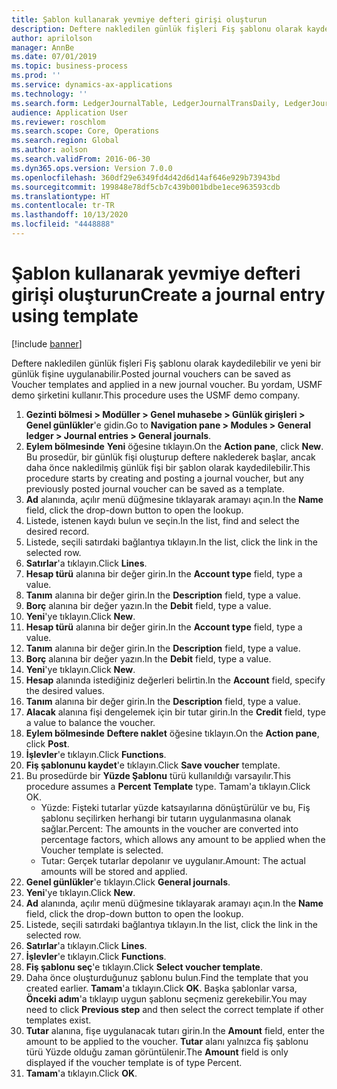 ```yaml
---
title: Şablon kullanarak yevmiye defteri girişi oluşturun
description: Deftere nakledilen günlük fişleri Fiş şablonu olarak kaydedilebilir ve yeni bir günlük fişine uygulanabilir.
author: aprilolson
manager: AnnBe
ms.date: 07/01/2019
ms.topic: business-process
ms.prod: ''
ms.service: dynamics-ax-applications
ms.technology: ''
ms.search.form: LedgerJournalTable, LedgerJournalTransDaily, LedgerJournalTransVoucherTemplate
audience: Application User
ms.reviewer: roschlom
ms.search.scope: Core, Operations
ms.search.region: Global
ms.author: aolson
ms.search.validFrom: 2016-06-30
ms.dyn365.ops.version: Version 7.0.0
ms.openlocfilehash: 360df29e6349fd4d42d6d14af646e929b73943bd
ms.sourcegitcommit: 199848e78df5cb7c439b001bdbe1ece963593cdb
ms.translationtype: HT
ms.contentlocale: tr-TR
ms.lasthandoff: 10/13/2020
ms.locfileid: "4448888"
---
```

# <a name="create-a-journal-entry-using-template"></a><span data-ttu-id="1590e-103">Şablon kullanarak yevmiye defteri girişi oluşturun</span><span class="sxs-lookup"><span data-stu-id="1590e-103">Create a journal entry using template</span></span>

[!include [banner](../../includes/banner.md)]

<span data-ttu-id="1590e-104">Deftere nakledilen günlük fişleri Fiş şablonu olarak kaydedilebilir ve yeni bir günlük fişine uygulanabilir.</span><span class="sxs-lookup"><span data-stu-id="1590e-104">Posted journal vouchers can be saved as Voucher templates and applied in a new journal voucher.</span></span> <span data-ttu-id="1590e-105">Bu yordam, USMF demo şirketini kullanır.</span><span class="sxs-lookup"><span data-stu-id="1590e-105">This procedure uses the USMF demo company.</span></span>

1. <span data-ttu-id="1590e-106">**Gezinti bölmesi > Modüller > Genel muhasebe > Günlük girişleri > Genel günlükler**'e gidin.</span><span class="sxs-lookup"><span data-stu-id="1590e-106">Go to **Navigation pane > Modules > General ledger > Journal entries > General journals**.</span></span>
2. <span data-ttu-id="1590e-107">**Eylem bölmesinde** **Yeni** öğesine tıklayın.</span><span class="sxs-lookup"><span data-stu-id="1590e-107">On the **Action pane**, click **New**.</span></span> <span data-ttu-id="1590e-108">Bu prosedür, bir günlük fişi oluşturup deftere naklederek başlar, ancak daha önce nakledilmiş günlük fişi bir şablon olarak kaydedilebilir.</span><span class="sxs-lookup"><span data-stu-id="1590e-108">This procedure starts by creating and posting a journal voucher, but any previously posted journal voucher can be saved as a template.</span></span>  
3. <span data-ttu-id="1590e-109">**Ad** alanında, açılır menü düğmesine tıklayarak aramayı açın.</span><span class="sxs-lookup"><span data-stu-id="1590e-109">In the **Name** field, click the drop-down button to open the lookup.</span></span>
4. <span data-ttu-id="1590e-110">Listede, istenen kaydı bulun ve seçin.</span><span class="sxs-lookup"><span data-stu-id="1590e-110">In the list, find and select the desired record.</span></span>
5. <span data-ttu-id="1590e-111">Listede, seçili satırdaki bağlantıya tıklayın.</span><span class="sxs-lookup"><span data-stu-id="1590e-111">In the list, click the link in the selected row.</span></span>
6. <span data-ttu-id="1590e-112">**Satırlar**'a tıklayın.</span><span class="sxs-lookup"><span data-stu-id="1590e-112">Click **Lines**.</span></span>
7. <span data-ttu-id="1590e-113">**Hesap türü** alanına bir değer girin.</span><span class="sxs-lookup"><span data-stu-id="1590e-113">In the **Account type** field, type a value.</span></span>
8. <span data-ttu-id="1590e-114">**Tanım** alanına bir değer girin.</span><span class="sxs-lookup"><span data-stu-id="1590e-114">In the **Description** field, type a value.</span></span>
9. <span data-ttu-id="1590e-115">**Borç** alanına bir değer yazın.</span><span class="sxs-lookup"><span data-stu-id="1590e-115">In the **Debit** field, type a value.</span></span>
10. <span data-ttu-id="1590e-116">**Yeni**'ye tıklayın.</span><span class="sxs-lookup"><span data-stu-id="1590e-116">Click **New**.</span></span>
11. <span data-ttu-id="1590e-117">**Hesap türü** alanına bir değer girin.</span><span class="sxs-lookup"><span data-stu-id="1590e-117">In the **Account type** field, type a value.</span></span>
12. <span data-ttu-id="1590e-118">**Tanım** alanına bir değer girin.</span><span class="sxs-lookup"><span data-stu-id="1590e-118">In the **Description** field, type a value.</span></span>
13. <span data-ttu-id="1590e-119">**Borç** alanına bir değer yazın.</span><span class="sxs-lookup"><span data-stu-id="1590e-119">In the **Debit** field, type a value.</span></span>
14. <span data-ttu-id="1590e-120">**Yeni**'ye tıklayın.</span><span class="sxs-lookup"><span data-stu-id="1590e-120">Click **New**.</span></span>
14. <span data-ttu-id="1590e-121">**Hesap** alanında istediğiniz değerleri belirtin.</span><span class="sxs-lookup"><span data-stu-id="1590e-121">In the **Account** field, specify the desired values.</span></span>
15. <span data-ttu-id="1590e-122">**Tanım** alanına bir değer girin.</span><span class="sxs-lookup"><span data-stu-id="1590e-122">In the **Description** field, type a value.</span></span>
16. <span data-ttu-id="1590e-123">**Alacak** alanına fişi dengelemek için bir tutar girin.</span><span class="sxs-lookup"><span data-stu-id="1590e-123">In the **Credit** field, type a value to balance the voucher.</span></span>
17. <span data-ttu-id="1590e-124">**Eylem bölmesinde** **Deftere naklet** öğesine tıklayın.</span><span class="sxs-lookup"><span data-stu-id="1590e-124">On the **Action pane**, click **Post**.</span></span>
18. <span data-ttu-id="1590e-125">**İşlevler**'e tıklayın.</span><span class="sxs-lookup"><span data-stu-id="1590e-125">Click **Functions**.</span></span>
19. <span data-ttu-id="1590e-126">**Fiş şablonunu kaydet**'e tıklayın.</span><span class="sxs-lookup"><span data-stu-id="1590e-126">Click **Save voucher** template.</span></span>
20. <span data-ttu-id="1590e-127">Bu prosedürde bir **Yüzde Şablonu** türü kullanıldığı varsayılır.</span><span class="sxs-lookup"><span data-stu-id="1590e-127">This procedure assumes a **Percent Template** type.</span></span> <span data-ttu-id="1590e-128">Tamam'a tıklayın.</span><span class="sxs-lookup"><span data-stu-id="1590e-128">Click OK.</span></span>
    - <span data-ttu-id="1590e-129">Yüzde: Fişteki tutarlar yüzde katsayılarına dönüştürülür ve bu, Fiş şablonu seçilirken herhangi bir tutarın uygulanmasına olanak sağlar.</span><span class="sxs-lookup"><span data-stu-id="1590e-129">Percent: The amounts in the voucher are converted into percentage factors, which allows any amount to be applied when the Voucher template is selected.</span></span>
    - <span data-ttu-id="1590e-130">Tutar: Gerçek tutarlar depolanır ve uygulanır.</span><span class="sxs-lookup"><span data-stu-id="1590e-130">Amount: The actual amounts will be stored and applied.</span></span>  
21. <span data-ttu-id="1590e-131">**Genel günlükler**'e tıklayın.</span><span class="sxs-lookup"><span data-stu-id="1590e-131">Click **General journals**.</span></span>
22. <span data-ttu-id="1590e-132">**Yeni**'ye tıklayın.</span><span class="sxs-lookup"><span data-stu-id="1590e-132">Click **New**.</span></span>
23. <span data-ttu-id="1590e-133">**Ad** alanında, açılır menü düğmesine tıklayarak aramayı açın.</span><span class="sxs-lookup"><span data-stu-id="1590e-133">In the **Name** field, click the drop-down button to open the lookup.</span></span>
24. <span data-ttu-id="1590e-134">Listede, seçili satırdaki bağlantıya tıklayın.</span><span class="sxs-lookup"><span data-stu-id="1590e-134">In the list, click the link in the selected row.</span></span>
25. <span data-ttu-id="1590e-135">**Satırlar**'a tıklayın.</span><span class="sxs-lookup"><span data-stu-id="1590e-135">Click **Lines**.</span></span>
26. <span data-ttu-id="1590e-136">**İşlevler**'e tıklayın.</span><span class="sxs-lookup"><span data-stu-id="1590e-136">Click **Functions**.</span></span>
27. <span data-ttu-id="1590e-137">**Fiş şablonu seç**'e tıklayın.</span><span class="sxs-lookup"><span data-stu-id="1590e-137">Click **Select voucher template**.</span></span>
28. <span data-ttu-id="1590e-138">Daha önce oluşturduğunuz şablonu bulun.</span><span class="sxs-lookup"><span data-stu-id="1590e-138">Find the template that you created earlier.</span></span> <span data-ttu-id="1590e-139">**Tamam**'a tıklayın.</span><span class="sxs-lookup"><span data-stu-id="1590e-139">Click **OK**.</span></span> <span data-ttu-id="1590e-140">Başka şablonlar varsa, **Önceki adım**'a tıklayıp uygun şablonu seçmeniz gerekebilir.</span><span class="sxs-lookup"><span data-stu-id="1590e-140">You may need to click **Previous step** and then select the correct template if other templates exist.</span></span>  
29. <span data-ttu-id="1590e-141">**Tutar** alanına, fişe uygulanacak tutarı girin.</span><span class="sxs-lookup"><span data-stu-id="1590e-141">In the **Amount** field, enter the amount to be applied to the voucher.</span></span> <span data-ttu-id="1590e-142">**Tutar** alanı yalnızca fiş şablonu türü Yüzde olduğu zaman görüntülenir.</span><span class="sxs-lookup"><span data-stu-id="1590e-142">The **Amount** field is only displayed if the voucher template is of type Percent.</span></span>  
30. <span data-ttu-id="1590e-143">**Tamam**'a tıklayın.</span><span class="sxs-lookup"><span data-stu-id="1590e-143">Click **OK**.</span></span>

